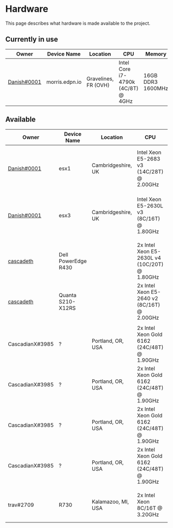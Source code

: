 # Hardware

This page describes what hardware is made available to the project.

## Currently in use

| Owner |  Device Name | Location | CPU | Memory | Storage | PSU | IPMI/BMC | Notes |
|-------|--------------|----------|-----|--------|---------|-----|----------|-------|
| [Danish#0001](https://github.com/TheGuyDanish) |  morris.edpn.io | Gravelines, FR (OVH) | Intel Core i7-4790k (4C/8T) @ 4GHz | 16GB DDR3 1600MHz | 240GB SSD  | N/A | N/A | Available via OVH Manager, access can be granted. |

## Available

| Owner |  Device Name | Location | CPU | Memory | Storage | PSU | IPMI/BMC | Notes |
|-------|--------------|----------|-----|--------|---------|-----|----------|-------|
| [Danish#0001](https://github.com/TheGuyDanish) | esx1 | Cambridgeshire, UK | Intel Xeon E5-2683 v3 (14C/28T) @ 2.00GHz | 128GB DDR4 2133MHz | 5TB SSD | 250W | Yes | On 900/900 residential connection, no separate IP. |
| [Danish#0001](https://github.com/TheGuyDanish) | esx3 | Cambridgeshire, UK | Intel Xeon E5-2630L v3 (8C/16T) @ 1.80GHz | 128GB DDR4 2133MHz | 5TB SSD | 250W | Yes | On 900/900 residential connection, no separate IP. |
| | | | | | | | |
| [cascadeth](https://github.com/madmax-codewarrior-0) | Dell PowerEdge R430 | | 2x Intel Xeon E5-2630L v4 (10C/20T) @ 1.80GHz | 32GB DDR4 2133MHz  | None | 450W | Yes | |
| [cascadeth](https://github.com/madmax-codewarrior-0) | Quanta S210-X12RS | | 2x Intel Xeon E5-2640 v2 (8C/16T) @ 2.00GHz | 192GB DDR3 1333MHz | None | 2x750W | Yes | |
| | | | | | | | |
| CascadianX#3985 | ? | Portland, OR, USA | 2x Intel Xeon Gold 6162 (24C/48T) @ 1.90GHz | 384GB DDR4 | 11.5TB SSD | ? | Yes | On a business line with dedicated IPs |
| CascadianX#3985 | ? | Portland, OR, USA | 2x Intel Xeon Gold 6162 (24C/48T) @ 1.90GHz | 384GB DDR4 | 11.5TB SSD | ? | Yes | On a business line with dedicated IPs |
| CascadianX#3985 | ? | Portland, OR, USA | 2x Intel Xeon Gold 6162 (24C/48T) @ 1.90GHz | 384GB DDR4 | 11.5TB SSD | ? | Yes | On a business line with dedicated IPs |
| CascadianX#3985 | ? | Portland, OR, USA | 2x Intel Xeon Gold 6162 (24C/48T) @ 1.90GHz | 384GB DDR4 | 11.5TB SSD | ? | Yes | On a business line with dedicated IPs |
| | | | | | | | |
| trav#2709 | R730 | Kalamazoo, MI, USA | 2x Intel Xeon 8C/16T @ 3.20GHz | 128GB DDR4 | SSD | Dual/Redundant - 3hr UPS | Yes | On a business line with dedicated IP |
